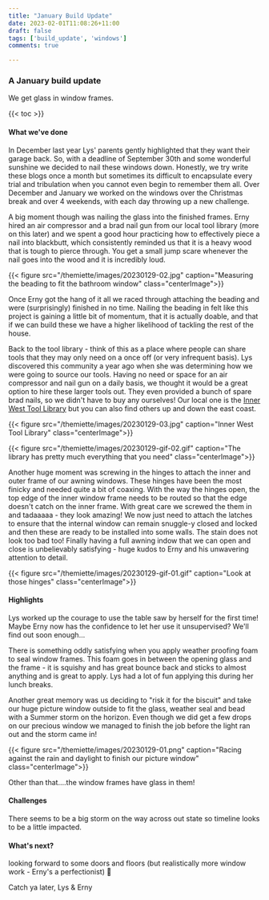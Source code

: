 ```yaml
---
title: "January Build Update"
date: 2023-02-01T11:08:26+11:00
draft: false
tags: ['build_update', 'windows']
comments: true

---
```

### A January build update
We get glass in window frames.

{{< toc >}}

#### What we've done
In December last year Lys' parents gently highlighted that they want their garage back. So, with a deadline of September 30th and some wonderful sunshine we decided to nail these windows down. Honestly, we try write these blogs once a month but sometimes its difficult to encapsulate every trial and tribulation when you cannot even begin to remember them all. Over December and January we worked on the windows over the Christmas break and over 4 weekends, with each day throwing up a new challenge. 

A big moment though was nailing the glass into the finished frames. Erny hired an air compressor and a brad nail gun from our local tool library (more on this later) and we spent a good hour practicing how to effectively piece a nail into blackbutt, which consistently reminded us that it is a heavy wood that is tough to pierce through. You get a small jump scare whenever the nail goes into the wood and it is incredibly loud. 

{{< figure src="/themiette/images/20230129-02.jpg" caption="Measuring the beading to fit the bathroom window" class="centerImage">}}

Once Erny got the hang of it all we raced through attaching the beading and were (surprisingly) finished in no time. Nailing the beading in felt like this project is gaining a little bit of momentum, that it is actually doable, and that if we can build these we have a higher likelihood of tackling the rest of the house. 

Back to the tool library - think of this as a place where people can share tools that they may only need on a once off (or very infrequent basis). Lys discovered this community a year ago when she was determining how we were going to source our tools. Having no need or space for an air compressor and nail gun on a daily basis, we thought it would be a great option to hire these larger tools out. They even provided a bunch of spare brad nails, so we didn't have to buy any ourselves! Our local one is the [Inner West Tool Library](http://www.innerwesttoollibrary.com.au/) but you can also find others up and down the east coast. 

{{< figure src="/themiette/images/20230129-03.jpg" caption="Inner West Tool Library" class="centerImage">}}

{{< figure src="/themiette/images/20230129-gif-02.gif" caption="The library has pretty much everything that you need" class="centerImage">}}

Another huge moment was screwing in the hinges to attach the inner and outer frame of our awning windows. These hinges have been the most finicky and needed quite a bit of coaxing. With the way the hinges open, the top edge of the inner window frame needs to be routed so that the edge doesn't catch on the inner frame. With great care we screwed the them in and tadaaaaa - they look amazing! We now just need to attach the latches to ensure that the internal window can remain snuggle-y closed and locked and then these are ready to be installed into some walls. The stain does not look too bad too! Finally having a full awning indow that we can open and close is unbelievably satisfying - huge kudos to Erny and his unwavering attention to detail.

{{< figure src="/themiette/images/20230129-gif-01.gif" caption="Look at those hinges" class="centerImage">}}


#### Highlights
Lys worked up the courage to use the table saw by herself for the first time! Maybe Erny now has the confidence to let her use it unsupervised? We'll find out soon enough...

There is something oddly satisfying when you apply weather proofing foam to seal window frames. This foam goes in between the opening glass and the frame - it is squishy and has great bounce back and sticks to almost anything and is great to apply. Lys had a lot of fun applying this during her lunch breaks. 

Another great memory was us deciding to "risk it for the biscuit" and take our huge picture window outside to fit the glass, weather seal and bead with a Summer storm on the horizon. Even though we did get a few drops on our precious window we managed to finish the job before the light ran out and the storm came in!

{{< figure src="/themiette/images/20230129-01.png" caption="Racing against the rain and daylight to finish our picture window" class="centerImage">}}


Other than that....the window frames have glass in them! 

#### Challenges
There seems to be a big storm on the way across out state so timeline looks to be a little impacted.

#### What's next?
looking forward to some doors and floors (but realistically more window work - Erny's a perfectionist) 🚪

Catch ya later,
Lys & Erny



